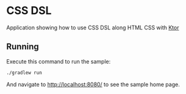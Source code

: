 # CSS DSL

Application showing how to use CSS DSL along HTML CSS with [Ktor](https://ktor.io)

## Running

Execute this command to run the sample:

```bash
./gradlew run
```

And navigate to [http://localhost:8080/](http://localhost:8080/) to see the sample home page.
